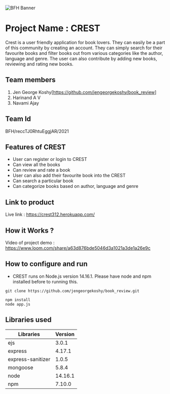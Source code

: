 ![BFH Banner](https://trello-attachments.s3.amazonaws.com/542e9c6316504d5797afbfb9/542e9c6316504d5797afbfc1/39dee8d993841943b5723510ce663233/Frame_19.png)
# Project Name : CREST
Crest is a user friendly application for book lovers. They can easily be a part of this community by creating an account. They can simply search for their favourite books and filter books out
from various categories like the author, language and genre. The user can also contribute by adding new books, reviewing and rating new books.
## Team members
1. Jen George Koshy[https://github.com/jengeorgekoshy/book_review]
2. Harinand A V
3. Navami Ajay

## Team Id
BFH/reccTJ0RhtuEggjAR/2021
## Features of CREST
* User can register or login to CREST
* Can view all the books
* Can review and rate a book
* User can also add their favourite book into the CREST
* Can search a particular book
* Can categorize books based on author, language and genre
## Link to product
Live link : https://crest312.herokuapp.com/
## How it Works ?
Video of project demo : https://www.loom.com/share/a63d876bde5046d3a1021a3de1a26e9c

## How to configure and run
* CREST runs on Node.js version 14.16.1. Please have node and npm installed before to running this.
````
git clone https://github.com/jengeorgekoshy/book_review.git
````
````
npm install
node app.js
````
## Libraries used
Libraries     | Version
------------- | -------------
ejs           | 3.0.1
express       | 4.17.1
express-sanitizer | 1.0.5
mongoose      | 5.8.4
node        | 14.16.1
npm        |  7.10.0

